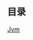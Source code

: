 ## 目录

[Jvm]( [https://github.com/yweifeng/ywf-java-guide/blob/master/jvm/jvm%E8%B0%83%E4%BC%98.md](https://github.com/yweifeng/ywf-java-guide/blob/master/jvm/jvm调优.md) )

